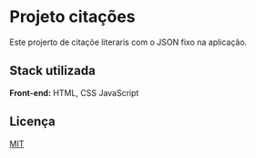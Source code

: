 
# Projeto citações

Este projerto de citaçõe literaris com o JSON fixo na aplicação.

## Stack utilizada

**Front-end:** HTML, CSS JavaScript


## Licença

[MIT](https://choosealicense.com/licenses/mit/)

